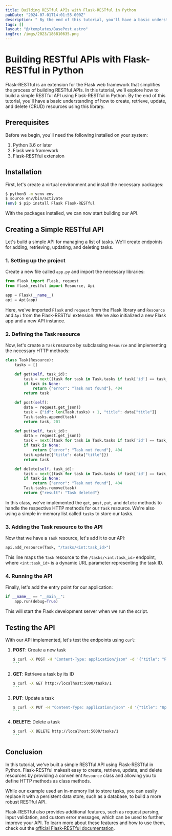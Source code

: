 ```yaml
---
title: Building RESTful APIs with Flask-RESTful in Python
pubDate: "2024-07-01T14:01:55.000Z"
description: " By the end of this tutorial, you'll have a basic understanding of how to create, retrieve, update, and delete (CRUD) resources using this library."
tags: []
layout: "@/templates/BasePost.astro"
imgSrc: /imgs/2023/186810635.png
---
```

# Building RESTful APIs with Flask-RESTful in Python

Flask-RESTful is an extension for the Flask web framework that simplifies the process of building RESTful APIs. In this tutorial, we'll explore how to build a simple RESTful API using Flask-RESTful in Python. By the end of this tutorial, you'll have a basic understanding of how to create, retrieve, update, and delete (CRUD) resources using this library.

## Prerequisites

Before we begin, you'll need the following installed on your system:

1. Python 3.6 or later
2. Flask web framework
3. Flask-RESTful extension

## Installation

First, let's create a virtual environment and install the necessary packages:

```bash
$ python3 -m venv env
$ source env/bin/activate
(env) $ pip install Flask Flask-RESTful
```

With the packages installed, we can now start building our API.

## Creating a Simple RESTful API

Let's build a simple API for managing a list of tasks. We'll create endpoints for adding, retrieving, updating, and deleting tasks.

### 1. Setting up the project

Create a new file called `app.py` and import the necessary libraries:

```python
from flask import Flask, request
from flask_restful import Resource, Api

app = Flask(__name__)
api = Api(app)
```

Here, we've imported `Flask` and `request` from the Flask library and `Resource` and `Api` from the Flask-RESTful extension. We've also initialized a new Flask app and a new API instance.

### 2. Defining the Task resource

Now, let's create a `Task` resource by subclassing `Resource` and implementing the necessary HTTP methods:

```python
class Task(Resource):
    tasks = []

    def get(self, task_id):
        task = next((task for task in Task.tasks if task['id'] == task_id), None)
        if task is None:
            return {"error": "Task not found"}, 404
        return task

    def post(self):
        data = request.get_json()
        task = {"id": len(Task.tasks) + 1, "title": data["title"]}
        Task.tasks.append(task)
        return task, 201

    def put(self, task_id):
        data = request.get_json()
        task = next((task for task in Task.tasks if task['id'] == task_id), None)
        if task is None:
            return {"error": "Task not found"}, 404
        task.update({"title": data["title"]})
        return task

    def delete(self, task_id):
        task = next((task for task in Task.tasks if task['id'] == task_id), None)
        if task is None:
            return {"error": "Task not found"}, 404
        Task.tasks.remove(task)
        return {"result": "Task deleted"}
```

In this class, we've implemented the `get`, `post`, `put`, and `delete` methods to handle the respective HTTP methods for our `Task` resource. We're also using a simple in-memory list called `tasks` to store our tasks.

### 3. Adding the Task resource to the API

Now that we have a `Task` resource, let's add it to our API:

```python
api.add_resource(Task, "/tasks/<int:task_id>")
```

This line maps the `Task` resource to the `/tasks/<int:task_id>` endpoint, where `<int:task_id>` is a dynamic URL parameter representing the task ID.

### 4. Running the API

Finally, let's add the entry point for our application:

```python
if __name__ == "__main__":
    app.run(debug=True)
```

This will start the Flask development server when we run the script.

## Testing the API

With our API implemented, let's test the endpoints using `curl`:

1. **POST**: Create a new task

   ````bash
   $ curl -X POST -H "Content-Type: application/json" -d '{"title": "First task"}' http://localhost:5000/tasks/1
   ```

2. **GET**: Retrieve a task by its ID

   ````bash
   $ curl -X GET http://localhost:5000/tasks/1
   ```

3. **PUT**: Update a task

   ````bash
   $ curl -X PUT -H "Content-Type: application/json" -d '{"title": "Updated task"}' http://localhost:5000/tasks/1
   ```

4. **DELETE**: Delete a task

   ````bash
   $ curl -X DELETE http://localhost:5000/tasks/1
   ```

## Conclusion

In this tutorial, we've built a simple RESTful API using Flask-RESTful in Python. Flask-RESTful makesit easy to create, retrieve, update, and delete resources by providing a convenient `Resource` class and allowing you to define HTTP methods as class methods.

While our example used an in-memory list to store tasks, you can easily replace it with a persistent data store, such as a database, to build a more robust RESTful API.

Flask-RESTful also provides additional features, such as request parsing, input validation, and custom error messages, which can be used to further improve your API. To learn more about these features and how to use them, check out the [official Flask-RESTful documentation](https://flask-restful.readthedocs.io/).

